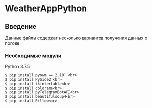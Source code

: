 # WeatherAppPython
## Введение

Данные файлы содержат несколько вариантов получения данных о погоде.

### Необходимые модули 

Python 3.7.5

```
$ pip install pyowm == 2.10` <br>
$ pip install PySide2 <br>
$ pip install tkintertable<br>
$ pip install colorama<br>
$ pip install pyTelegramBotAPI<br>
$ pip install beautifulsoup4<br>
$ pip install Pillow<br>
```
